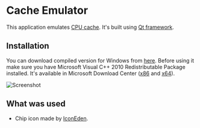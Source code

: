 Cache Emulator
==============

This application emulates [CPU cache](http://en.wikipedia.org/wiki/CPU_cache). It's built using [Qt framework](http://qt-project.org/).

Installation
------------

You can download compiled version for Windows from [here](https://github.com/downloads/Tsukanov/cache-emulator/cache-emulator.zip).
Before using it make sure you have Microsoft Visual C++ 2010 Redistributable Package installed.
It's available in Microsoft Download Center ([x86](http://www.microsoft.com/en-us/download/details.aspx?id=8328)
and [x64](http://www.microsoft.com/en-us/download/details.aspx?id=13523)).

![Screenshot](http://i.imgur.com/RqUKr.png)

What was used
-------------

 * Chip icon made by [IconEden](http://www.iconeden.com/).
